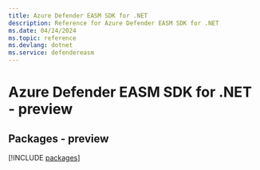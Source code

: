 ```yaml
---
title: Azure Defender EASM SDK for .NET
description: Reference for Azure Defender EASM SDK for .NET
ms.date: 04/24/2024
ms.topic: reference
ms.devlang: dotnet
ms.service: defendereasm
---
```

# Azure Defender EASM SDK for .NET - preview
## Packages - preview
[!INCLUDE [packages](defender-easm-index.md)]